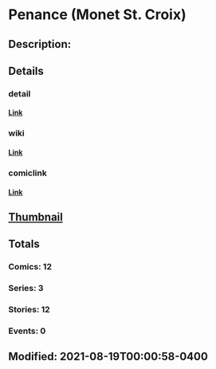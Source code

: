 # Penance (Monet St. Croix)
## Description: 
## Details
### detail
#### [Link](http://marvel.com/characters/1714/penance?utm_campaign=apiRef&utm_source=225578a89fc76f3d20fbffda5d17a88d)
### wiki
#### [Link](http://marvel.com/universe/Penance%20(Monet%20St.%20Croix)?utm_campaign=apiRef&utm_source=225578a89fc76f3d20fbffda5d17a88d)
### comiclink
#### [Link](http://marvel.com/comics/characters/1014267/penance_monet_st_croix?utm_campaign=apiRef&utm_source=225578a89fc76f3d20fbffda5d17a88d)
## [Thumbnail](http://i.annihil.us/u/prod/marvel/i/mg/b/40/image_not_available.jpg)
## Totals
### Comics: 12
### Series: 3
### Stories: 12
### Events: 0
## Modified: 2021-08-19T00:00:58-0400